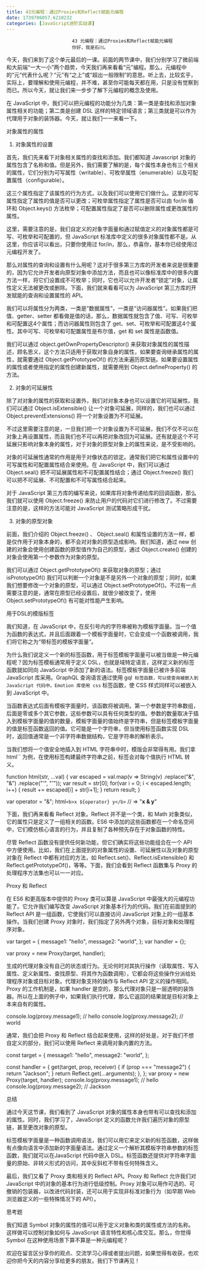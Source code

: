 ```yaml
---
title: 43元编程：通过Proxies和Reflect赋能元编程
date: 1739706057.6210232
categories: [JavaScript进阶实战课]
---
```

                            43 元编程：通过Proxies和Reflect赋能元编程
                            你好，我是石川。

今天，我们来到了这个单元最后的一课。前面的两节课中，我们分别学习了微前端和大前端“一大一小”两个趋势，今天我们再来看看“元”编程。那么，元编程中的“元”代表什么呢？“元”有“之上”或“超出一般限制”的意思。听上去，比较玄乎，实际上，要理解和使用元编程，并不难，甚至你可能每天都在用，只是没有觉察到而已。所以今天，就让我们来一步步了解下元编程的概念及使用。

在 JavaScript 中，我们可以把元编程的功能分为几类：第一类是查找和添加对象属性相关的功能；第二类是创建 DSL 这样的特定领域语言；第三类就是可以作为代理用于对象的装饰器。今天，就让我们一一来看一下。

对象属性的属性

1. 对象属性的设置

首先，我们先来看下对象相关属性的查找和添加。我们都知道 Javascript 对象的属性包含了名称和值。但是另外，我们需要了解的是，每个属性本身也有三个相关的属性，它们分别为可写属性（writable）、可枚举属性（enumerable）以及可配置属性（configurable）。

这三个属性指定了该属性的行为方式，以及我们可以使用它们做什么。这里的可写属性指定了属性的值是否可以更改；可枚举属性指定了属性是否可以由 for/in 循环和 Object.keys() 方法枚举；可配置属性指定了是否可以删除属性或更改属性的属性。

这里，需要注意的是，我们自定义的对象字面量和通过赋值定义的对象属性都是可写、可枚举和可配置的，但 JavaScript 标准库中定义的很多对象属性都不是。从这里，你应该可以看出，只要你使用过 for/in，那么，恭喜你，基本你已经使用过元编程开发了。

那么对属性的查询和设置有什么用呢？这对于很多第三方库的开发者来说是很重要的，因为它允许开发者向原型对象中添加方法，而且也可以像标准库中的很多内置方法一样，将它们设置成不可枚举；同时，它也可以允许开发者“锁定”对象，让属性定义无法被更改或删除。下面，我们就来看看可以为 JavaScript 第三方库的开发赋能的查询和设置属性的 API。

我们可以将属性分为两类，一类是“数据属性”，一类是“访问器属性”。如果我们把值、getter、setter 都看做是值的话，那么，数据属性就包含了值、可写、可枚举和可配置这4个属性；而访问器属性则包含了 get、set、可枚举和可配置这4个属性。其中可写、可枚举和可配置属性是布尔值，get 和 set 属性是函数值。

我们可以通过 object.getOwnPropertyDescriptor() 来获取对象属性的属性描述，顾名思义，这个方法只适用于获取对象自身的属性，如果要查询继承属性的属性，就需要通过 Object.getPrototypeOf() 的方法来遍历原型链。如果要设置属性的属性或者使用指定的属性创建新属性，就需要用到 Object.defineProperty() 的方法。

2. 对象的可延展性

除了对对象的属性的获取和设置外，我们对对象本身也可以设置它的可延展性。我们可以通过 Object.isExtensible() 让一个对象可延展，同样的，我们也可以通过 Object.preventExtensions() 将一个对象设置为不可延展。

不过这里需要注意的是，一旦我们把一个对象设置为不可延展，我们不仅不可以在对象上再设置属性，而且我们也不可以再把对象改回为可延展。还有就是这个不可延展只影响对象本身的属性，对于对象的原型对象上的属性来说，是不受影响的。

对象的可延展性通常的作用是用于对像状态的锁定。通常我们把它和属性设置中的可写属性和可配置属性结合来使用。在 JavaScript 中，我们可以通过 Object.seal() 把不可延展属性和不可配置属性结合；通过 Object.freeze() 我们可以把不可延展、不可配置和不可写属性结合起来。

对于 JavaScript 第三方库的编写来说，如果库将对象传递给库的回调函数，那么我们就可以使用 Object.freeze() 来防止用户的代码对它们进行修改了。不过需要注意的是，这样的方法可能对 JavaScript 测试策略形成干扰。

3. 对象的原型对象

前面，我们介绍的 Object.freeze() 、 Object.seal() 和属性设置的方法一样，都是仅作用于对象本身的，都不会对对象的原型造成影响。我们知道，通过 new 创建的对象会使用创建函数的原型值作为自己的原型，通过 Object.create() 创建的对象会使用第一个参数作为对象的原型。

我们可以通过 Object.getPrototypeOf() 来获取对象的原型；通过 isPrototypeOf() 我们可以判断一个对象是不是另外一个对象的原型；同时，如果我们想要修改一个对象的原型，可以通过 Object.setPrototypeOf()。不过有一点需要注意的是，通常在原型已经设置后，就很少被改变了，使用 Object.setPrototypeOf() 有可能对性能产生影响。

用于DSL的模版标签

我们知道，在 JavaScript 中，在反引号内的字符串被称为模板字面量。当一个值为函数的表达式，并且后面跟着一个模板字面量时，它会变成一个函数被调用，我们将它称之为“带标签的模板字面量”。

为什么我们说定义一个新的标签函数，用于标签模板字面量可以被当做是一种元编程呢？因为标签模板通常用于定义 DSL，也就是域特定语言，这样定义新的标签函数就如同向 JavaScript 中添加了新的语法。标签模板字面量已被许多前端 JavaScript 库采用。GraphQL 查询语言通过使用 gql`` 标签函数，可以使查询被嵌入到 JavaScript 代码中。Emotion 库使用 css`` 标签函数，使 CSS 样式同样可以被嵌入到 JavaScript 中。

当函数表达式后面有模板字面量时，该函数将被调用。第一个参数是字符串数组，后面是零或多个其它参数，这些参数可以具有任何类型的值。参数的数量取决于插入到模板字面量的值的数量，模板字面量的值始终是字符串，但是标签模板字面量的值是标签函数返回的值。它可能是一个字符串，但当使用标签函数实现 DSL 时，返回值通常是一个非字符串数据结构，它是字符串的解析表示。

当我们想将一个值安全地插入到 HTML 字符串中时，模版会非常得有用。我们拿 html`` 为例，在使用标签构建最终字符串之前，标签会对每个值执行 HTML 转义。

function html(str, ...val) {
    var escaped = val.map(v => String(v)
                                  .replace("&", "&amp;")
                                  .replace("'", "&#39;"));
    var result = str[0];
    for(var i = 0; i < escaped.length; i++) {
        result += escaped[i] + str[i+1];
    }
    return result;
}

var operator = "&";
html`<b>x ${operator} y</b>`             // => "<b>x &amp; y</b>"


下面，我们再来看看 Reflect 对象。Reflect 并不是一个类，和 Math 对象类似，它的属性只是定义了一组相关的函数。ES6 中添加的这些函数都在一个命名空间中，它们模仿核心语言的行为，并且复制了各种预先存在于对象函数的特性。

尽管 Reflect 函数没有提供任何新功能，但它们确实将这些功能组合在一个 API 中方便使用。比如，我们在上面提到的对象属性的设置、可延展性以及对象的原型对象在 Reflect 中都有对应的方法，如 Reflect.set()、Reflect.isExtensible() 和 Reflect.getPrototypeOf()，等等。下面，我们会看到 Reflect 函数集与 Proxy 的处理程序方法集也可以一一对应。

Proxy 和 Reflect

在 ES6 和更高版本中提供的 Proxy 类可以算是 JavaScript 中最强大的元编程功能了。它允许我们编写改变 JavaScript 对象基本行为的代码。我们在前面提到的 Reflect API 是一组函数，它使我们可以直接访问 JavaScript 对象上的一组基本操作。当我们创建 Proxy 对象时，我们指定了另外两个对象，目标对象和处理程序对象。

var target = {
  message1: "hello",
  message2: "world",
};
var handler = {};

var proxy = new Proxy(target, handler);


生成的代理对象没有自己的状态或行为。无论何时对其执行操作（读取属性、写入属性、定义新属性、查找原型、将其作为函数调用），它都会将这些操作分派给处理程序对象或目标对象。代理对象支持的操作与 Reflect API 定义的操作相同。Proxy 的工作机制是，如果 handler 是空的，那么代理对象只是一层透明的装饰器。所以在上面的例子中，如果我们执行代理，那么它返回的结果就是目标对象上本来自有的属性。

console.log(proxy.message1); // hello
console.log(proxy.message2); // world


通常，我们会把 Proxy 和 Reflect 结合起来使用，这样的好处是，对于我们不想自定义的部分，我们可以使用 Reflect 来调用对象内置的方法。

const target = {
  message1: "hello",
  message2: "world",
};

const handler = {
  get(target, prop, receiver) {
    if (prop === "message2") {
      return "Jackson";
    }
    return Reflect.get(...arguments);
  },
};
var proxy = new Proxy(target, handler);
console.log(proxy.message1); // hello
console.log(proxy.message2); // Jackson


总结

通过今天这节课，我们看到了 JavaScript 对象的属性本身也带有可以查找和添加的属性。同时，我们学习了，JavaScript 定义的函数允许我们遍历对象的原型链，甚至更改对象的原型。

标签模板字面量是一种函数调用语法，我们可以用它来定义新的标签函数，这样做有点像向语言中添加新的字面量语法。通过定义一个解析其模板字符串参数的标签函数，我们就可以在JavaScript 代码中嵌入 DSL。标签函数还提供对字符串字面量的原始、非转义形式的访问，其中反斜杠不带有任何特殊含义。

最后，我们又看了 Proxy 类和相关的 Reflect API。Proxy 和 Reflect 允许我们对 JavaScript 中的对象的基本行为进行低级控制。Proxy 对象可以用作可选的、可撤销的包装器，以改进代码封装，还可以用于实现非标准对象行为（如早期 Web 浏览器定义的一些特殊情况下的 API）。

思考题

我们知道 Symbol 对象的属性的值可以用于定义对象和类的属性或方法的名称。这样做可以控制对象如何与 JavaScript 语言特性和核心库交互。那么，你觉得 Symbol 在这种使用场景下算不算是一种元编程呢？

欢迎在留言区分享你的观点、交流学习心得或者提出问题，如果觉得有收获，也欢迎你把今天的内容分享给更多的朋友。我们下节课再见！

                        
                        
                            